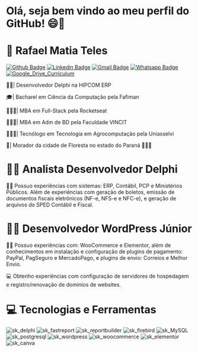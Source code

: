 # Olá, seja bem vindo ao meu perfil do GitHub! 😄👋


# 👦 Rafael Matia Teles
[![Github Badge](https://img.shields.io/badge/-Github-000?style=flat-square&logo=Github&logoColor=white&link=https://github.com/fagnerpsantos)](https://github.com/rafamatia)
[![Linkedin Badge](https://img.shields.io/badge/-LinkedIn-blue?style=flat-square&logo=Linkedin&logoColor=white&link=https://www.linkedin.com/in/rafamatiateles/)](https://www.linkedin.com/in/rafamatiateles/)
[![Gmail Badge](https://img.shields.io/badge/-Gmail-c14438?style=flat-square&logo=Gmail&logoColor=white&link=mailto:rafaelmatiateles@gmail.com)](mailto:rafaelmatiateles@gmail.com)
[![Whatsapp Badge](https://img.shields.io/badge/-Whatsapp-4CA143?style=flat-square&labelColor=4CA143&logo=whatsapp&logoColor=white&link=https://api.whatsapp.com/send?phone=5544999267912&text=Ol%C3%A1%20Rafael)](https://api.whatsapp.com/send?phone=5544999267912&text=Ol%C3%A1%20Rafael)
[![Google_Drive_Curriculum](https://img.shields.io/website?label=Google%20Drive&logo=Google%20Drive&logoColor=white&style=flat-square&up_color=%23FF8000&up_message=Curriculum&url=https://drive.google.com/file/d/1oLMHllOOg1fcA2pF8JkSHC79n2GzDFDJ/view?usp=sharing)](https://drive.google.com/file/d/1oLMHllOOg1fcA2pF8JkSHC79n2GzDFDJ/view?usp=sharing)

👨‍💻| Desenvolvedor Delphi na HIPCOM ERP

🎓| Bacharel em Ciência da Computação pela Fafiman

👨🏻‍🎓| MBA em Full-Stack pela Rocketseat

👨🏻‍🎓| MBA em Adm de BD pela Faculdade VINCIT

👨🏻‍🎓| Tecnólogo em Tecnologia em Agrocomputação pela Uniasselvi

🏡| Morador da cidade de Floresta no estado do Paraná 💛💚💙



# 🧑‍💻 Analista Desenvolvedor Delphi
🧑‍💻 Possuo experiências com sistemas: ERP, Contábil, PCP e Ministérios Públicos. Além de experiências com geração de boletos, emissão de documentos fiscais eletrônicos (NF-e, NFS-e e NFC-e), e geração de arquivos do SPED Contábil e Fiscal.


# 🧑‍💻 Desenvolvedor WordPress Júnior
🧑‍💻 Possuo experiências com: WooCommerce e Elementor, além de conhecimentos em instalação e configuração de plugins de pagamento: PayPal, PagSeguro e MercadoPago, e plugins de envio: Correios e Melhor Envio.

💻 Obtenho experiências com configuração de servidores de hospedagem e registro/renovação de dominíos de websites.

 
# 💻 Tecnologias e Ferramentas
![sk_delphi](https://img.shields.io/badge/Delphi-brightgreen)
![sk_fastreport](https://img.shields.io/badge/FastReport-brightgreen)
![sk_reportbuilder](https://img.shields.io/badge/ReportBuilder-brightgreen)
![sk_firebird](https://img.shields.io/badge/Firebird-brightgreen)
![sk_MySQL](https://img.shields.io/badge/MySQL-brightgreen)
![sk_postgresql](https://img.shields.io/badge/PostgreSQL-brightgreen)
![sk_wordpress](https://img.shields.io/badge/WordPress-brightgreen)
![sk_woocommerce](https://img.shields.io/badge/WooCommerce-brightgreen)
![sk_elementor](https://img.shields.io/badge/Elementor-brightgreen)
![sk_canva](https://img.shields.io/badge/Canva-brightgreen)
